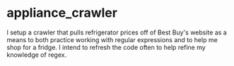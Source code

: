 # appliance_crawler

I setup a crawler that pulls refrigerator prices off of Best Buy's website as a means to both practice working with regular expressions and to help me shop for a fridge.  I intend to refresh the code often to help refine my knowledge of regex.
